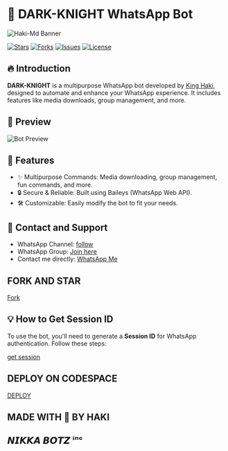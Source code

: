 # 🤖 DARK-KNIGHT WhatsApp Bot

![Haki-Md Banner](https://files.catbox.moe/bh2fpj.jpg)

[![Stars](https://img.shields.io/github/stars/your-username/haki-md?style=for-the-badge)](https://github.com/your-username/haki-md/stargazers)
[![Forks](https://img.shields.io/github/forks/your-username/haki-md?style=for-the-badge)](https://github.com/your-username/haki-md/network/members)
[![Issues](https://img.shields.io/github/issues/your-username/haki-md?style=for-the-badge)](https://github.com/your-username/haki-md/issues)
[![License](https://img.shields.io/github/license/your-username/haki-md?style=for-the-badge)](LICENSE)

## 🔥 Introduction

**DARK-KNIGHT** is a multipurpose WhatsApp bot developed by [King Haki](https://haki.us.kg), designed to automate and enhance your WhatsApp experience. It includes features like media downloads, group management, and more.

## 📸 Preview

![Bot Preview](https://files.catbox.moe/bh2fpj.jpg)

## 🚀 Features

- ✨ Multipurpose Commands: Media downloading, group management, fun commands, and more.
- 🔒 Secure & Reliable: Built using Baileys (WhatsApp Web API).
- 🛠️ Customizable: Easily modify the bot to fit your needs.

## 💬 Contact and Support

- WhatsApp Channel: [follow]([https://whatsapp.com/channel/0029VaoLotu42DchJmXKBN3L])
- WhatsApp Group: [Join here]([https://chat.whatsapp.com/JDOdMYxJCSy1DsuPRmxenu])
- Contact me directly: [WhatsApp Me](https://wa.me/9112171078)


## FORK AND STAR
<a href = "https://github.com/hakisolos/nikka-v3.2/fork">Fork</a>




## 💡 How to Get Session ID

To use the bot, you'll need to generate a **Session ID** for WhatsApp authentication. Follow these steps:

<a href = "https://nikkapair2.onrender.com/pair">get session </a>

## DEPLOY ON CODESPACE 
<a href = "https://github.com/hakisolos/nikka-v3.2/codespaces/new">DEPLOY</a>

## MADE WITH 💖 BY HAKI

## 𝙉𝙄𝙆𝙆𝘼 𝘽𝙊𝙏𝙕 ⁱⁿᶜ
